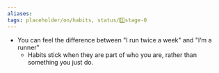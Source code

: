 ```yaml
---
aliases: 
tags: placeholder/on/habits, status/1️⃣stage-0 
---
```


-   You can feel the difference between "I run twice a week" and "I’m a runner"
    -   Habits stick when they are part of who you are, rather than something you just do.





